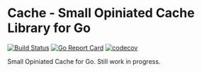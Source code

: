 # Cache - Small Opiniated Cache Library for Go

[![Build Status](https://travis-ci.org/st3fan/cache.svg?branch=master)](https://travis-ci.org/st3fan/cache) [![Go Report Card](https://goreportcard.com/badge/github.com/st3fan/cache)](https://goreportcard.com/report/github.com/st3fan/cache) [![codecov](https://codecov.io/gh/st3fan/cache/branch/master/graph/badge.svg)](https://codecov.io/gh/st3fan/cache)

Small Opiniated Cache for Go. Still work in progress.
